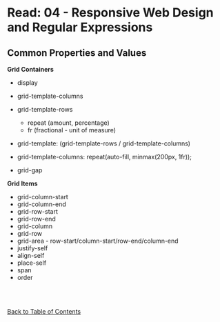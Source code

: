 # Read: 04 - Responsive Web Design and Regular Expressions

## Common Properties and Values

**Grid Containers** 
- display
- grid-template-columns
- grid-template-rows
    - repeat (amount, percentage)
    - fr (fractional - unit of measure)
- grid-template: (grid-template-rows / grid-template-columns)

- grid-template-columns: repeat(auto-fill, minmax(200px, 1fr));
- grid-gap 


**Grid Items**

- grid-column-start
- grid-column-end
- grid-row-start
- grid-row-end
- grid-column
- grid-row
- grid-area - row-start/column-start/row-end/column-end
- justify-self
- align-self
- place-self
- span
- order



<br>
<br>

[Back to Table of Contents](README.md)